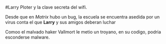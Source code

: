 #Larry Ploter y la clave secreta del wifi.

Desde que en *Matrix* hubo un bug, la escuela se encuentra asedida
por un virus conta el que **Larry** y sus amigos deberan luchar 

Comoo el malvado haker Vallmort le metio un troyano, 
en su codigo, podria esconderse malware.

